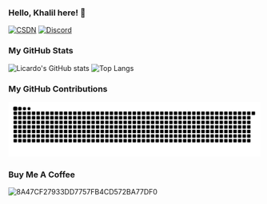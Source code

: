 ### Hello, Khalil here! 👋

[![CSDN](https://img.shields.io/badge/CSDN-Khalil%E4%B8%89%E7%9C%81-orange)](https://blog.csdn.net/qq_33884853?type=blog)
[![Discord](https://img.shields.io/badge/Discord-khalil_c-blue)](https://discordapp.com/users/1046144860115177593)

### My GitHub Stats
![Licardo's GitHub stats](https://github-readme-stats.vercel.app/api?username=Yudaotor&show_icons=true)
![Top Langs](https://github-readme-stats.vercel.app/api/top-langs/?username=Yudaotor&layout=compact)
### My GitHub Contributions
![](https://raw.githubusercontent.com/Yudaotor/Yudaotor/main/assets/github-contribution-grid-snake.svg)     
### Buy Me A Coffee
![8A47CF27933DD7757FB4CD572BA77DF0](https://github.com/Yudaotor/Yudaotor/assets/87225219/b41427fe-4643-4fc0-b442-27f68f8168d0)
